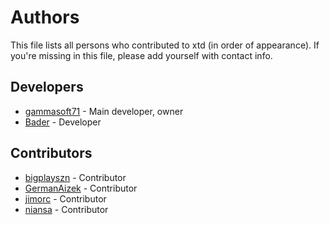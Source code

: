 # Authors

This file lists all persons who contributed to xtd (in order of appearance). If you're missing in this file, please add yourself with contact info.

## Developers

* [gammasoft71](https://gammasoft71.wixsite.com/gammasoft) - Main developer, owner
* [Bader](https://github.com/BaderEddineOuaich) - Developer

## Contributors
* [bigplayszn](https://github.com/bigplayszn) - Contributor
* [GermanAizek](https://github.com/GermanAizek) - Contributor
* [jimorc](https://github.com/jimorc) - Contributor
* [niansa](https://github.com/niansa) - Contributor

